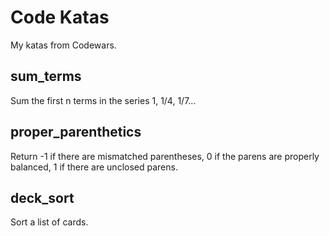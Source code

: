 # Code Katas
My katas from Codewars.

## sum_terms
Sum the first n terms in the series 1, 1/4, 1/7...

## proper_parenthetics
Return -1 if there are mismatched parentheses, 0 if the parens are
properly balanced, 1 if there are unclosed parens.

## deck_sort
Sort a list of cards.
